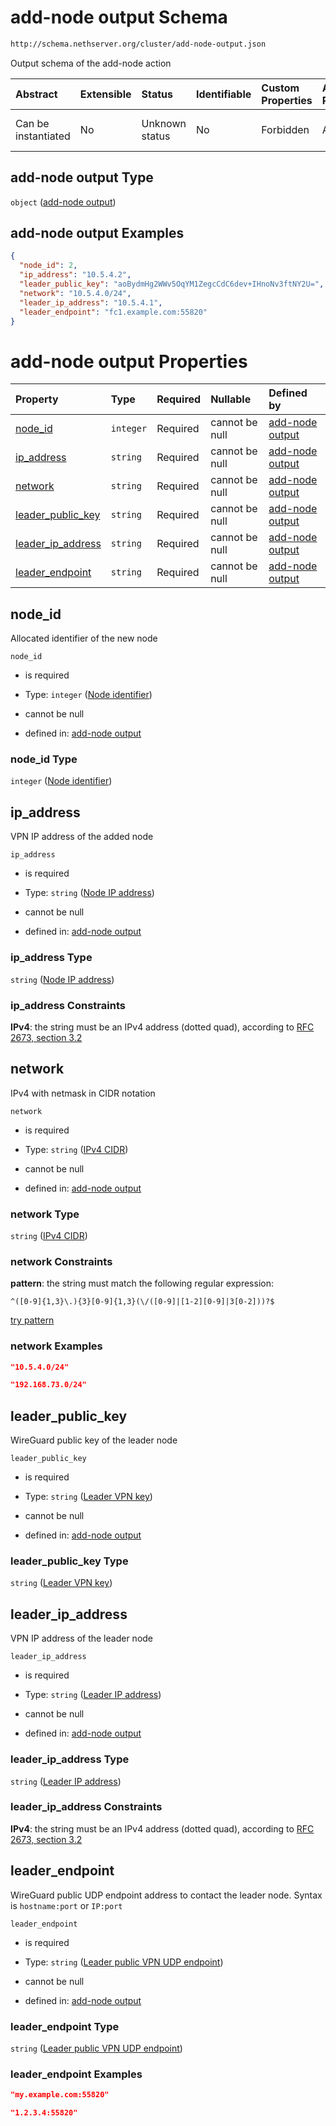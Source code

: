 # add-node output Schema

```txt
http://schema.nethserver.org/cluster/add-node-output.json
```

Output schema of the add-node action

| Abstract            | Extensible | Status         | Identifiable | Custom Properties | Additional Properties | Access Restrictions | Defined In                                                                  |
| :------------------ | :--------- | :------------- | :----------- | :---------------- | :-------------------- | :------------------ | :-------------------------------------------------------------------------- |
| Can be instantiated | No         | Unknown status | No           | Forbidden         | Allowed               | none                | [add-node-output.json](cluster/add-node-output.json "open original schema") |

## add-node output Type

`object` ([add-node output](add-node-output.md))

## add-node output Examples

```json
{
  "node_id": 2,
  "ip_address": "10.5.4.2",
  "leader_public_key": "aoBydmHg2WWv5OqYM1ZegcCdC6dev+IHnoNv3ftNY2U=",
  "network": "10.5.4.0/24",
  "leader_ip_address": "10.5.4.1",
  "leader_endpoint": "fc1.example.com:55820"
}
```

# add-node output Properties

| Property                                  | Type      | Required | Nullable       | Defined by                                                                                                                                                              |
| :---------------------------------------- | :-------- | :------- | :------------- | :---------------------------------------------------------------------------------------------------------------------------------------------------------------------- |
| [node\_id](#node_id)                      | `integer` | Required | cannot be null | [add-node output](add-node-output-properties-node-identifier.md "http://schema.nethserver.org/cluster/add-node-output.json#/properties/node_id")                        |
| [ip\_address](#ip_address)                | `string`  | Required | cannot be null | [add-node output](add-node-output-properties-node-ip-address.md "http://schema.nethserver.org/cluster/add-node-output.json#/properties/ip_address")                     |
| [network](#network)                       | `string`  | Required | cannot be null | [add-node output](cluster-definitions-ipv4-cidr.md "http://schema.nethserver.org/cluster/add-node-output.json#/properties/network")                                     |
| [leader\_public\_key](#leader_public_key) | `string`  | Required | cannot be null | [add-node output](add-node-output-properties-leader-vpn-key.md "http://schema.nethserver.org/cluster/add-node-output.json#/properties/leader_public_key")               |
| [leader\_ip\_address](#leader_ip_address) | `string`  | Required | cannot be null | [add-node output](add-node-output-properties-leader-ip-address.md "http://schema.nethserver.org/cluster/add-node-output.json#/properties/leader_ip_address")            |
| [leader\_endpoint](#leader_endpoint)      | `string`  | Required | cannot be null | [add-node output](add-node-output-properties-leader-public-vpn-udp-endpoint.md "http://schema.nethserver.org/cluster/add-node-output.json#/properties/leader_endpoint") |

## node\_id

Allocated identifier of the new node

`node_id`

*   is required

*   Type: `integer` ([Node identifier](add-node-output-properties-node-identifier.md))

*   cannot be null

*   defined in: [add-node output](add-node-output-properties-node-identifier.md "http://schema.nethserver.org/cluster/add-node-output.json#/properties/node_id")

### node\_id Type

`integer` ([Node identifier](add-node-output-properties-node-identifier.md))

## ip\_address

VPN IP address of the added node

`ip_address`

*   is required

*   Type: `string` ([Node IP address](add-node-output-properties-node-ip-address.md))

*   cannot be null

*   defined in: [add-node output](add-node-output-properties-node-ip-address.md "http://schema.nethserver.org/cluster/add-node-output.json#/properties/ip_address")

### ip\_address Type

`string` ([Node IP address](add-node-output-properties-node-ip-address.md))

### ip\_address Constraints

**IPv4**: the string must be an IPv4 address (dotted quad), according to [RFC 2673, section 3.2](https://tools.ietf.org/html/rfc2673 "check the specification")

## network

IPv4 with netmask in CIDR notation

`network`

*   is required

*   Type: `string` ([IPv4 CIDR](cluster-definitions-ipv4-cidr.md))

*   cannot be null

*   defined in: [add-node output](cluster-definitions-ipv4-cidr.md "http://schema.nethserver.org/cluster/add-node-output.json#/properties/network")

### network Type

`string` ([IPv4 CIDR](cluster-definitions-ipv4-cidr.md))

### network Constraints

**pattern**: the string must match the following regular expression:&#x20;

```regexp
^([0-9]{1,3}\.){3}[0-9]{1,3}(\/([0-9]|[1-2][0-9]|3[0-2]))?$
```

[try pattern](https://regexr.com/?expression=%5E\(%5B0-9%5D%7B1%2C3%7D%5C.\)%7B3%7D%5B0-9%5D%7B1%2C3%7D\(%5C%2F\(%5B0-9%5D%7C%5B1-2%5D%5B0-9%5D%7C3%5B0-2%5D\)\)%3F%24 "try regular expression with regexr.com")

### network Examples

```json
"10.5.4.0/24"
```

```json
"192.168.73.0/24"
```

## leader\_public\_key

WireGuard public key of the leader node

`leader_public_key`

*   is required

*   Type: `string` ([Leader VPN key](add-node-output-properties-leader-vpn-key.md))

*   cannot be null

*   defined in: [add-node output](add-node-output-properties-leader-vpn-key.md "http://schema.nethserver.org/cluster/add-node-output.json#/properties/leader_public_key")

### leader\_public\_key Type

`string` ([Leader VPN key](add-node-output-properties-leader-vpn-key.md))

## leader\_ip\_address

VPN IP address of the leader node

`leader_ip_address`

*   is required

*   Type: `string` ([Leader IP address](add-node-output-properties-leader-ip-address.md))

*   cannot be null

*   defined in: [add-node output](add-node-output-properties-leader-ip-address.md "http://schema.nethserver.org/cluster/add-node-output.json#/properties/leader_ip_address")

### leader\_ip\_address Type

`string` ([Leader IP address](add-node-output-properties-leader-ip-address.md))

### leader\_ip\_address Constraints

**IPv4**: the string must be an IPv4 address (dotted quad), according to [RFC 2673, section 3.2](https://tools.ietf.org/html/rfc2673 "check the specification")

## leader\_endpoint

WireGuard public UDP endpoint address to contact the leader node. Syntax is `hostname:port` or `IP:port`

`leader_endpoint`

*   is required

*   Type: `string` ([Leader public VPN UDP endpoint](add-node-output-properties-leader-public-vpn-udp-endpoint.md))

*   cannot be null

*   defined in: [add-node output](add-node-output-properties-leader-public-vpn-udp-endpoint.md "http://schema.nethserver.org/cluster/add-node-output.json#/properties/leader_endpoint")

### leader\_endpoint Type

`string` ([Leader public VPN UDP endpoint](add-node-output-properties-leader-public-vpn-udp-endpoint.md))

### leader\_endpoint Examples

```json
"my.example.com:55820"
```

```json
"1.2.3.4:55820"
```
